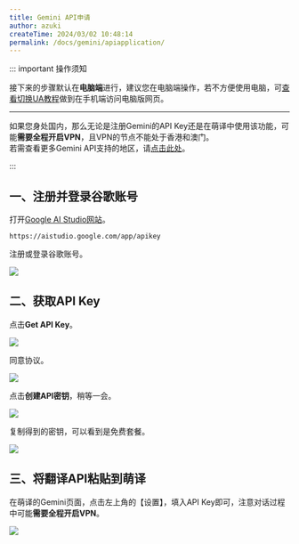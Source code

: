 ```yaml
---
title: Gemini API申请
author: azuki
createTime: 2024/03/02 10:48:14
permalink: /docs/gemini/apiapplication/
---
```


::: important 操作须知

接下来的步骤默认在**电脑端**进行，建议您在电脑端操作，若不方便使用电脑，可[查看切换UA教程](https://www.moetranslate.top/docs/notice/ua/)做到在手机端访问电脑版网页。

---

如果您身处国内，那么无论是注册Gemini的API Key还是在萌译中使用该功能，可能**需要全程开启VPN**，且VPN的节点不能处于香港和澳门。  
若需查看更多Gemini API支持的地区，请[点击此处](https://ai.google.dev/gemini-api/docs/available-regions)。

:::

## 一、注册并登录谷歌账号

打开[Google AI Studio网站](https://aistudio.google.com/app/apikey)。

```md:no-line-numbers
https://aistudio.google.com/app/apikey
```

注册或登录谷歌账号。

<img src="https://img.moetranslate.top/gemini_step_1.png"/>

## 二、获取API Key

点击**Get API Key**。

<img src="https://img.moetranslate.top/gemini_step_2.png"/>

同意协议。

<img src="https://img.moetranslate.top/gemini_step_3.png"/>

点击**创建API密钥**，稍等一会。

<img src="https://img.moetranslate.top/gemini_step_4.png"/>

复制得到的密钥，可以看到是免费套餐。

<img src="https://img.moetranslate.top/gemini_step_5.png"/>

## 三、将翻译API粘贴到萌译

在萌译的Gemini页面，点击左上角的【设置】，填入API Key即可，注意对话过程中可能**需要全程开启VPN**。

<img src="https://img.moetranslate.top/gemini_step_6.jpg"/>

